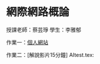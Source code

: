 # 網際網路概論
授課老師：蔡芸琤
學生：李雅郁


作業一：[個人網站](https://41371204h.github.io/web/)

作業二：[解說影片15分鐘] 
AItest.tex:
